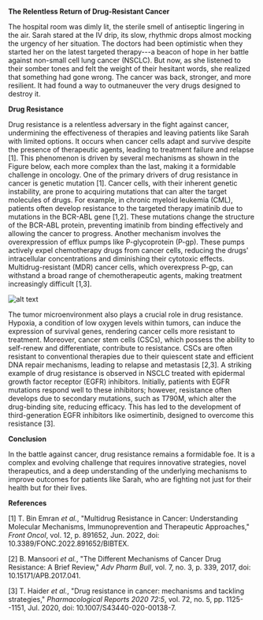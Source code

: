 **The Relentless Return of Drug-Resistant Cancer**

The hospital room was dimly lit, the sterile smell of antiseptic
lingering in the air. Sarah stared at the IV drip, its slow, rhythmic
drops almost mocking the urgency of her situation. The doctors had been
optimistic when they started her on the latest targeted therapy---a
beacon of hope in her battle against non-small cell lung cancer (NSCLC).
But now, as she listened to their somber tones and felt the weight of
their hesitant words, she realized that something had gone wrong. The
cancer was back, stronger, and more resilient. It had found a way to
outmaneuver the very drugs designed to destroy it.

**Drug Resistance**

Drug resistance is a relentless adversary in the fight against cancer,
undermining the effectiveness of therapies and leaving patients like
Sarah with limited options. It occurs when cancer cells adapt and
survive despite the presence of therapeutic agents, leading to treatment
failure and relapse \[1\].
This phenomenon is driven by several mechanisms as shown in the Figure
below, each more complex than the last, making it a formidable challenge
in oncology. One of the primary drivers of drug resistance in cancer is
genetic mutation \[1\]. Cancer cells, with their inherent genetic
instability, are prone to acquiring mutations that can alter the target
molecules of drugs. For example, in chronic myeloid leukemia (CML),
patients often develop resistance to the targeted therapy imatinib due
to mutations in the BCR-ABL gene \[1,2\]. These mutations change the
structure of the BCR-ABL protein, preventing imatinib from binding
effectively and allowing the cancer to progress. Another mechanism
involves the overexpression of efflux pumps like P-glycoprotein (P-gp).
These pumps actively expel chemotherapy drugs from cancer cells,
reducing the drugs\' intracellular concentrations and diminishing their
cytotoxic effects. Multidrug-resistant (MDR) cancer cells, which
overexpress P-gp, can withstand a broad range of chemotherapeutic
agents, making treatment increasingly difficult \[1,3\].

![alt text](https://scandiononcology.com/wp-content/uploads/2021/12/Cell-illustration-What-is-cancer-drug-resistance_v5.png)

The tumor microenvironment also plays a crucial role in drug resistance.
Hypoxia, a condition of low oxygen levels within tumors, can induce the
expression of survival genes, rendering cancer cells more resistant to
treatment. Moreover, cancer stem cells (CSCs), which possess the ability
to self-renew and differentiate, contribute to resistance. CSCs are
often resistant to conventional therapies due to their quiescent state
and efficient DNA repair mechanisms, leading to relapse and metastasis
\[2,3\]. A striking example of drug resistance is observed in NSCLC
treated with epidermal growth factor receptor (EGFR) inhibitors.
Initially, patients with EGFR mutations respond well to these
inhibitors; however, resistance often develops due to secondary
mutations, such as T790M, which alter the drug-binding site, reducing
efficacy. This has led to the development of third-generation EGFR
inhibitors like osimertinib, designed to overcome this resistance \[3\].

**Conclusion**

In the battle against cancer, drug resistance remains a formidable foe.
It is a complex and evolving challenge that requires innovative
strategies, novel therapeutics, and a deep understanding of the
underlying mechanisms to improve outcomes for patients like Sarah, who
are fighting not just for their health but for their lives.

**References**

\[1\] T. Bin Emran *et al.*, "Multidrug Resistance in Cancer:
Understanding Molecular Mechanisms, Immunoprevention and Therapeutic
Approaches," *Front Oncol*, vol. 12, p. 891652, Jun. 2022, doi:
10.3389/FONC.2022.891652/BIBTEX.

\[2\] B. Mansoori *et al.*, "The Different Mechanisms of Cancer Drug
Resistance: A Brief Review," *Adv Pharm Bull*, vol. 7, no. 3, p. 339,
2017, doi: 10.15171/APB.2017.041.

\[3\] T. Haider *et al.*, "Drug resistance in cancer: mechanisms and
tackling strategies," *Pharmacological Reports 2020 72:5*, vol. 72, no.
5, pp. 1125--1151, Jul. 2020, doi: 10.1007/S43440-020-00138-7.

 

